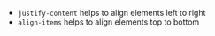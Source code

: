 - `justify-content` helps to align elements left to right
- `align-items` helps to align elements top to bottom
